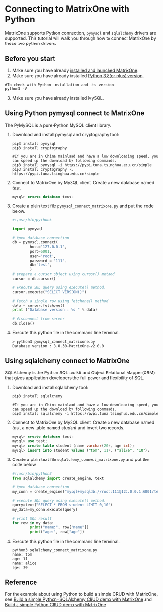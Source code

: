# Connecting to MatrixOne with Python

MatrixOne supports Python connection, `pymysql` and `sqlalchemy` drivers are supported. This tutorial will walk you through how to connect MatrixOne by these two python drivers.

## Before you start

1. Make sure you have already [installed and launched MatrixOne](../../Get-Started/install-standalone-matrixone.md).
2. Make sure you have already installed [Python 3.8(or plus) version](https://www.python.org/downloads/).  

```
#To check with Python installation and its version
python3 -V
```

3. Make sure you have already installed MySQL.

## Using Python pymysql connect to MatrixOne

The PyMySQL is a pure-Python MySQL client library.

1. Download and install pymysql and cryptography tool:

    ```
    pip3 install pymysql
    pip3 install cryptography

    #If you are in China mainland and have a low downloading speed, you can speed up the download by following commands.
    pip3 install pymysql -i https://pypi.tuna.tsinghua.edu.cn/simple
    pip3 install cryptography -i https://pypi.tuna.tsinghua.edu.cn/simple
    ```

2. Connect to MatrixOne by MySQL client. Create a new database named *test*.

    ```sql
    mysql> create database test;
    ```

3. Create a plain text file `pymysql_connect_matrixone.py` and put the code below.

    ```python
    #!/usr/bin/python3

    import pymysql

    # Open database connection
    db = pymysql.connect(
            host='127.0.0.1',
	        port=6001,
            user='root',
            password = "111",
            db='test',
            )
    # prepare a cursor object using cursor() method
    cursor = db.cursor()

    # execute SQL query using execute() method.
    cursor.execute("SELECT VERSION()")

    # Fetch a single row using fetchone() method.
    data = cursor.fetchone()
    print ("Database version : %s " % data)

    # disconnect from server
    db.close()

    ```

4. Execute this python file in the command line terminal.

    ```
    > python3 pymysql_connect_matrixone.py
    Database version : 8.0.30-MatrixOne-v2.0.0
    ```

## Using sqlalchemy connect to MatrixOne

SQLAlchemy is the Python SQL toolkit and Object Relational Mapper(ORM) that gives application developers the full power and flexibility of SQL.

1. Download and install sqlalchemy tool:

    ```
    pip3 install sqlalchemy

    #If you are in China mainland and have a low downloading speed, you can speed up the download by following commands.
    pip3 install sqlalchemy -i https://pypi.tuna.tsinghua.edu.cn/simple
    ```

2. Connect to MatrixOne by MySQL client. Create a new database named *test*, a new table named *student* and insert two records.

    ```sql
    mysql> create database test;
    mysql> use test;
    mysql> create table student (name varchar(20), age int);
    mysql> insert into student values ("tom", 11), ("alice", "10");

    ```

3. Create a plain text file `sqlalchemy_connect_matrixone.py` and put the code below,

    ```python
    #!/usr/bin/python3
    from sqlalchemy import create_engine, text

    # Open database connection
    my_conn = create_engine("mysql+mysqldb://root:111@127.0.0.1:6001/test")

    # execute SQL query using execute() method.
    query=text("SELECT * FROM student LIMIT 0,10")
    my_data=my_conn.execute(query)

    # print SQL result
    for row in my_data:
            print("name:", row["name"])
            print("age:", row["age"])

    ```

4. Execute this python file in the command line terminal.

    ```
    python3 sqlalchemy_connect_matrixone.py
    name: tom
    age: 11
    name: alice
    age: 10
    ```

## Reference

For the example about using Python to build a simple CRUD with MatrixOne, see [Build a simple Python+SQLAlchemy CRUD demo with MatrixOne](../../Tutorial/sqlalchemy-python-crud-demo.md) and [Build a simple Python CRUD demo with MatrixOne](../../Tutorial/develop-python-crud-demo.md)
